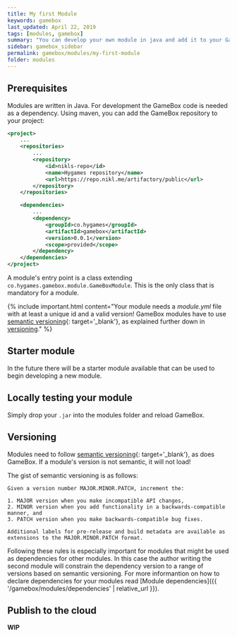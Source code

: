 ```yaml
---
title: My first Module
keywords: gamebox
last_updated: April 22, 2019
tags: [modules, gamebox]
summary: "You can develop your own module in java and add it to your GameBox installation. If you want to make it available to others you can upload it to the GameBox cloud. "
sidebar: gamebox_sidebar
permalink: gamebox/modules/my-first-module
folder: modules
---
```


## Prerequisites

Modules are written in Java. For development the GameBox code is needed as a dependency. Using maven, you can add the GameBox repository to your project:
```xml
<project>
    ...
    <repositories>
        ...
        <repository>
            <id>nikls-repo</id>
            <name>Hygames repository</name>
            <url>https://repo.nikl.me/artifactory/public</url>
        </repository>
    </repositories>

    <dependencies>
        ...
        <dependency>
            <groupId>co.hygames</groupId>
            <artifactId>gamebox</artifactId>
            <version>0.0.1</version>
            <scope>provided</scope>
        </dependency>
    </dependencies>
</project>
```

A module's entry point is a class extending ```co.hygames.gamebox.module.GameBoxModule```. This is the only class that is mandatory for a module.

{% include important.html content="Your module needs a *module.yml* file with at least a unique id and a valid version! GameBox modules have to use [semantic versioning](https://semver.org/){: target='_blank'}, as explained further down in [versioning](#versioning)." %}

## Starter module

In the future there will be a starter module available that can be used to begin developing a new module.

## Locally testing your module

Simply drop your `.jar` into the modules folder and reload GameBox.

## Versioning

Modules need to follow [semantic versioning](https://semver.org/){: target='_blank'}, as does GameBox. If a module's version is not semantic, it will not load!

The gist of semantic versioning is as follows:

    Given a version number MAJOR.MINOR.PATCH, increment the:

    1. MAJOR version when you make incompatible API changes,
    2. MINOR version when you add functionality in a backwards-compatible manner, and
    3. PATCH version when you make backwards-compatible bug fixes.

    Additional labels for pre-release and build metadata are available as extensions to the MAJOR.MINOR.PATCH format.

Following these rules is especially important for modules that might be used as dependencies for other modules. In this case the author writing the second module will constrain the dependency version to a range of versions based on semantic versioning. For more informantion on how to declare dependencies for your modules read [Module dependencies]({{ '/gamebox/modules/dependencies' | relative_url }}).

## Publish to the cloud

**WIP**
